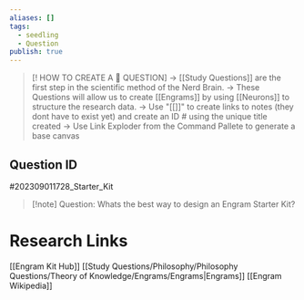 ```yaml
---
aliases: []
tags:
  - seedling
  - Question
publish: true
---
```

>[! HOW TO CREATE A 🧠 QUESTION] 
>-> [[Study Questions]] are the first step in the scientific method of the Nerd Brain.
-> These Questions will allow us to create [[Engrams]] by using [[Neurons]] to structure the research data.
-> Use "[[]]" to create links to notes (they dont have to exist yet) and create an ID # using the unique title created
> -> Use Link Exploder from the Command Pallete to generate a base canvas

## Question ID

#202309011728_Starter_Kit

>[!note] Question:
> Whats the best way to design an Engram Starter Kit?

# Research Links

[[Engram Kit Hub]]
[[Study Questions/Philosophy/Philosophy Questions/Theory of Knowledge/Engrams/Engrams|Engrams]]
[[Engram Wikipedia]]
